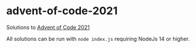# advent-of-code-2021

Solutions to [Advent of Code 2021](https://adventofcode.com/2021)

All solutions can be run with `node index.js` requiring NodeJs 14 or higher.
